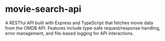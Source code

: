 # movie-search-api
A RESTful API built with Express and TypeScript that fetches movie data from the OMDB API. Features include type-safe request/response handling, error management, and file-based logging for API interactions.
